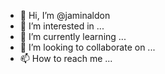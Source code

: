 - 👋 Hi, I’m @jaminaldon
- 👀 I’m interested in ...
- 🌱 I’m currently learning ...
- 💞️ I’m looking to collaborate on ...
- 📫 How to reach me ...

<!---
jaminaldon/jaminaldon is a ✨ special ✨ repository because its `README.md` (this file) appears on your GitHub profile.
You can click the Preview link to take a look at your changes.
--->
